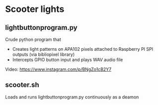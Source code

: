 # Scooter lights

## lightbuttonprogram.py
Crude python program that
- Creates light patterns on APA102 pixels attached to Raspberry PI SPI outputs (via bibliopixel library)
- Intercepts GPIO button input and plays WAV audio file

Video: https://www.instagram.com/p/BNgZo1cB2Y7

## scooter.sh
Loads and runs lightbuttonprogram.py continuously as a deamon
